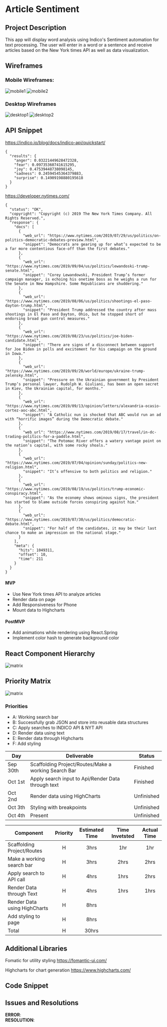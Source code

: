 # Article Sentiment

## Project Description

This app will display word analysis using Indico's Sentiment automation for text processing. The user will enter in a word or a sentence and receive articles based on the New York times API as well as data visualization.

## Wireframes

### Mobile Wireframes:

![mobile1](src/imgs/phone1.png)
![mobile2](src/imgs/phone2.png)

### Desktop Wireframes

![desktop1](src/imgs/regular-screen1.png)
![desktop2](src/imgs/regular-screen2.png)

## API Snippet

https://indico.io/blog/docs/indico-api/quickstart/

```
{
  "results": {
    "anger": 0.03221449628472328,
    "fear": 0.09735360741615295,
    "joy": 0.47539448738098145,
    "sadness": 0.24594545364379883,
    "surprise": 0.14909198880195618
  }
}
```

https://developer.nytimes.com/

```
{
  "status": "OK",
  "copyright": "Copyright (c) 2019 The New York Times Company. All Rights Reserved.",
  "response": {
    "docs": [
      {
        "web_url": "https://www.nytimes.com/2019/07/29/us/politics/on-politics-democratic-debates-preview.html",
        "snippet": "Democrats are gearing up for what’s expected to be a far more contentious face-off than the first debates."
      },
      {
        "web_url": "https://www.nytimes.com/2019/09/04/us/politics/lewandoski-trump-senate.html",
        "snippet": "Corey Lewandowski, President Trump’s former campaign manager, is echoing his onetime boss as he weighs a run for the Senate in New Hampshire. Some Republicans are shuddering."
      },
      {
        "web_url": "https://www.nytimes.com/2019/08/06/us/politics/shootings-el-paso-dayton-trump.html",
        "snippet": "President Trump addressed the country after mass shootings in El Paso and Dayton, Ohio, but he stopped short of endorsing broad gun control measures."
      },
      {
        "web_url": "https://www.nytimes.com/2019/08/23/us/politics/joe-biden-candidate.html",
        "snippet": "There are signs of a disconnect between support for Joe Biden in polls and excitement for his campaign on the ground in Iowa."
      },
      {
        "web_url": "https://www.nytimes.com/2019/09/20/world/europe/ukraine-trump-zelensky.html",
        "snippet": "Pressure on the Ukrainian government by President Trump’s personal lawyer, Rudolph W. Giuliani, has been an open secret in Kiev, the Ukrainian capital, for months."
      },
      {
        "web_url": "https://www.nytimes.com/2019/09/13/opinion/letters/alexandria-ocasio-cortez-aoc-abc.html",
        "snippet": "A Catholic nun is shocked that ABC would run an ad with “horrific images” during the Democratic debate."
      },
      {
        "web_url": "https://www.nytimes.com/2019/08/17/travel/in-dc-trading-politics-for-a-paddle.html",
        "snippet": "The Potomac River offers a watery vantage point on the nation’s capital, with some rocky shoals."
      },
      {
        "web_url": "https://www.nytimes.com/2019/07/04/opinion/sunday/politics-new-religion.html",
        "snippet": "It’s offensive to both politics and religion."
      },
      {
        "web_url": "https://www.nytimes.com/2019/08/19/us/politics/trump-economic-conspiracy.html",
        "snippet": "As the economy shows ominous signs, the president has started to blame outside forces conspiring against him."
      },
      {
        "web_url": "https://www.nytimes.com/2019/07/30/us/politics/democratic-debate.html",
        "snippet": "For half of the candidates, it may be their last chance to make an impression on the national stage."
      }
    ],
    "meta": {
      "hits": 1049311,
      "offset": 10,
      "time": 211
    }
  }
}
```

#### MVP

- Use New York times API to analyze articles
- Render data on page
- Add Responsiveness for Phone
- Mount data to Highcharts

#### PostMVP

- Add animations while rendering using React.Spring
- Implement color hash to generate background color

## React Component Hierarchy

![matrix](src/imgs/component-heirarchy.png)

## Priority Matrix

![matrix](src/imgs/priority-matrix.png)

### Priorities

- A: Working search bar
- B: Successfully grab JSON and store into reusable data structures
- C: Apply searches to INDICO API & NYT API
- D: Render data using text
- E: Render data through Highcharts
- F: Add styling

| Day      | Deliverable                                          | Status     |
| -------- | ---------------------------------------------------- | ---------- |
| Sep 30th | Scaffolding Project/Routes/Make a working Search Bar | Finished   |
| Oct 1st  | Apply search input to Api/Render Data through text   | Finished   |
| Oct 2nd  | Render data using HighCharts                         | Unfinished |
| Oct 3th  | Styling with breakpoints                             | Unfinished |
| Oct 4th  | Present                                              | Unfinished |

| Component                    | Priority | Estimated Time | Time Invetsted | Actual Time |
| ---------------------------- | :------: | :------------: | :------------: | :---------: |
| Scaffolding Project/Routes   |    H     |      3hrs      |      1hr       |     1hr     |
| Make a working search bar    |    H     |      3hrs      |      2hrs      |    2hrs     |
| Apply search to API call     |    H     |      4hrs      |      1hrs      |    2hrs     |
| Render Data through Text     |    H     |      4hrs      |      1hrs      |    1hrs     |
| Render Data using HighCharts |    H     |      8hrs      |                |             |
| Add styling to page          |    H     |      8hrs      |                |             |
| Total                        |    H     |     30hrs      |                |             |

## Additional Libraries

Fomatic for utility styling https://fomantic-ui.com/

Highcharts for chart generation https://www.highcharts.com/

## Code Snippet

## Issues and Resolutions

**ERROR**:  
**RESOLUTION**:
